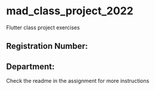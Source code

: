 # mad_class_project_2022

Flutter class project exercises 

## Registration Number:

## Department: 

Check the readme in the assignment for more instructions
